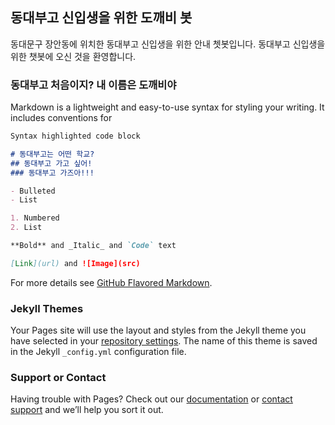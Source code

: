 ## 동대부고 신입생을 위한 도깨비 봇

동대문구 장안동에 위치한 동대부고 신입생을 위한 안내 쳇봇입니다. 동대부고 신입생을 위한 챗봇에 오신 것을 환영합니다. 

### 동대부고 처음이지? 내 이름은 도깨비야

Markdown is a lightweight and easy-to-use syntax for styling your writing. It includes conventions for

```markdown
Syntax highlighted code block

# 동대부고는 어떤 학교?
## 동대부고 가고 싶어!
### 동대부고 가즈아!!!

- Bulleted
- List

1. Numbered
2. List

**Bold** and _Italic_ and `Code` text

[Link](url) and ![Image](src)
```

For more details see [GitHub Flavored Markdown](https://guides.github.com/features/mastering-markdown/).

### Jekyll Themes

Your Pages site will use the layout and styles from the Jekyll theme you have selected in your [repository settings](https://github.com/jasun2021/DDBKchat/settings/pages). The name of this theme is saved in the Jekyll `_config.yml` configuration file.

### Support or Contact

Having trouble with Pages? Check out our [documentation](https://docs.github.com/categories/github-pages-basics/) or [contact support](https://support.github.com/contact) and we’ll help you sort it out.
